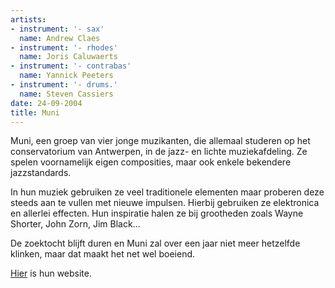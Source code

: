```yaml
---
artists:
- instrument: '- sax'
  name: Andrew Claes
- instrument: '- rhodes'
  name: Joris Caluwaerts
- instrument: '- contrabas'
  name: Yannick Peeters
- instrument: '- drums.'
  name: Steven Cassiers
date: 24-09-2004
title: Muni
---
```

Muni, een groep van vier jonge muzikanten, die allemaal studeren op het 
conservatorium van Antwerpen, in de jazz- en lichte muziekafdeling. 
Ze spelen voornamelijk eigen composities, maar ook enkele bekendere 
jazzstandards. 

In hun muziek gebruiken ze veel traditionele elementen maar proberen deze 
steeds aan te vullen met nieuwe impulsen. Hierbij gebruiken ze elektronica 
en allerlei effecten. Hun inspiratie halen ze bij grootheden zoals Wayne Shorter, 
John Zorn, Jim Black... 

De zoektocht blijft duren en Muni zal over een jaar niet meer hetzelfde klinken, 
maar dat maakt het net wel boeiend. 

[Hier](http://users.pandora.be/muni/) is hun website.